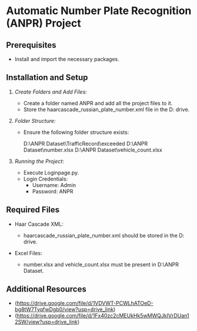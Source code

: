 # Automatic Number Plate Recognition (ANPR) Project

## Prerequisites

- Install and import the necessary packages.

## Installation and Setup

1. *Create Folders and Add Files:*
   - Create a folder named ANPR and add all the project files to it.
   - Store the haarcascade_russian_plate_number.xml file in the D: drive.

2. *Folder Structure:*
   - Ensure the following folder structure exists:
     
     D:\ANPR Dataset\TrafficRecord\exceeded
     D:\ANPR Dataset\number.xlsx
     D:\ANPR Dataset\vehicle_count.xlsx
     

3. *Running the Project:*
   - Execute Loginpage.py.
   - Login Credentials:
     - Username: Admin
     - Password: ANPR

## Required Files

- Haar Cascade XML:
  - haarcascade_russian_plate_number.xml should be stored in the D: drive.

- Excel Files:
  - number.xlsx and vehicle_count.xlsx must be present in D:\ANPR Dataset\.

## Additional Resources

- (https://drive.google.com/file/d/1VDVWT-PCWLhATOeD-bg8tW7TyqfwDgb0/view?usp=drive_link)
- (https://drive.google.com/file/d/1Fx40zc2cMEUkHk5wMWQJkIVrDUan12SW/view?usp=drive_link)
